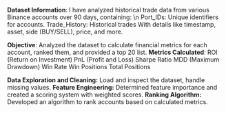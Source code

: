 **Dataset Information**: I have analyzed historical trade data from various Binance accounts over 90 days, containing: \n
Port_IDs: Unique identifiers for accounts.
Trade_History: Historical trades With
details like timestamp, asset, side
(BUY/SELL), price, and more.


**Objective**: Analyzed the dataset to calculate financial metrics for each account, ranked them, and provided a top 20 list.
**Metrics Calculated**:
ROI (Return on Investment)
PnL (Profit and Loss)
Sharpe Ratio
MDD (Maximum Drawdown)
Win Rate
Win Positions
Total Positions

**Data Exploration and Cleaning:**
Load and inspect the dataset, handle missing values.
**Feature Engineering:**
Determined feature importance and created a scoring system with weighted scores.
**Ranking Algorithm:**
Developed an algorithm to rank accounts based on calculated metrics.
